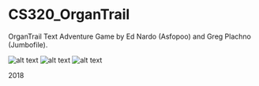# CS320_OrganTrail
OrganTrail Text Adventure Game by Ed Nardo (Asfopoo) and Greg Plachno (Jumbofile).

![alt text](https://i.imgur.com/s9m8nuZ.jpg)
![alt text](https://i.imgur.com/ejLck6k.jpg)
![alt text](https://i.imgur.com/CKVj4uZ.png)

2018
